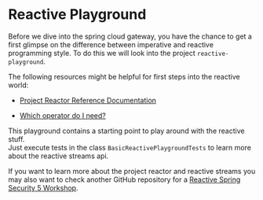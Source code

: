 # Reactive Playground

Before we dive into the spring cloud gateway, you have the chance to get a first glimpse on the difference between imperative and reactive programming style.
To do this we will look into the project `reactive-playground`.

The following resources might be helpful for first steps into the reactive world:

* [Project Reactor Reference Documentation](https://projectreactor.io/docs/core/release/reference/)

* [Which operator do I need?](https://projectreactor.io/docs/core/release/reference/#which-operator)

This playground contains a starting point to play around with the reactive stuff.  
Just execute tests in the class `BasicReactivePlaygroundTests` to learn more about the reactive streams api.

If you want to learn more about the project reactor and reactive streams you may also want to check another GitHub repository for a [Reactive Spring Security 5 Workshop](https://github.com/andifalk/reactive-spring-security-5-workshop).
